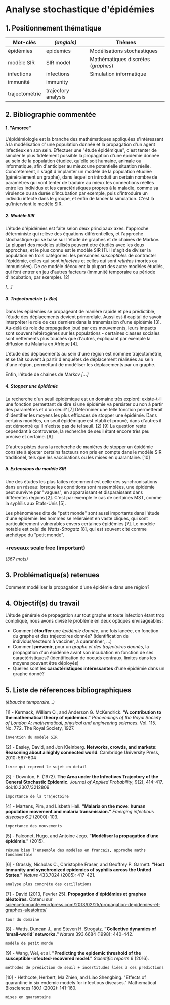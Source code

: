 # Analyse stochastique d'épidémies

## 1. Positionnement thématique
| Mot-clés       | *(anglais)*         | Thèmes                              |
| -------------- | ------------------- | ----------------------------------- |
| épidémies      | epidemics           | Modélisations stochastiques         |
| modèle SIR     | SIR model           | Mathématiques discrètes (*graphes*) |
| infections     | infections          | Simulation informatique             |
| immunité       | immunity            |                                     |
| trajectométrie | trajectory analysis |                                     |

## 2. Bibliographie commentée

#### 1. "Amorce"

L'épidémiologie est la branche des mathématiques appliquées s'intéressant à la modélisation d' une population donnée et la propagation d'un agent infectieux en son sein. Effectuer une "étude épidémique", c'est tenter de simuler le plus fidèlement possible la propagation d'une épidémie donnée au sein de la population étudiée, qu'elle soit humaine, animale ou informatique, afin d'anticiper au mieux une potentielle situation réelle. Concrètement, il s'agit d'implanter un modèle de la population étudiée (généralement un graphe), dans lequel on introduit un certain nombre de paramètres qui vont tenter de traduire au mieux les connections réelles entre les individus et les caractéristiques propres à la maladie, comme sa virulence ou sa durée d'incubation par exemple, puis d'introduire un individu infecté dans le groupe, et enfin de lancer la simulation. C'est là qu'intervient le modèle SIR.

##### 2. **Modèle SIR**

L'étude d'épidémies est faite selon deux principaux axes: l'approche déterministe qui relève des équations différentielles, et l'approche stochastique qui se base sur l'étude de graphes et de chaines de Markov. La plupart des modèles utilisés peuvent etre étudiés avec les deux approches, et le plus connu est le modèle SIR [1]. Il s'agit de diviser la population en trois catégories: les personnes *susceptibles* de contracter l'épidémie, celles qui sont *infectées* et celles qui sont *retirées* (mortes ou immunisées). De ce modèle découlent la plupart des autre modèles étudiés, qui font entrer en jeu d'autres facteurs (immunité temporaire ou période d'incubation, par exemple). [2]

*[...]*

##### 3. **Trajectométrie** (+ Bic)

Dans les épidémies se propageant de manière rapide et peu prédictible, l'étude des déplacements devient primordiale. Aussi est-il capital de savoir interpréter le role de ces derniers dans la transmission d'une épidémie [3]. Au-delà du role de propagation joué par ces mouvements, leurs impacts sont souvent hétérogènes sur les populations - certaines classes sociales sont nettements plus touchés que d'autres, expliquant par exemple la diffusion du Malaria en Afrique [4].

L'étude des déplacements au sein d'une région est nommée trajectométrie, et se fait souvent à partir d'enquêtes de déplacement réalisées au sein d'une région, permettant de modéliser les déplacements par un graphe.

Enfin, l'étude de chaines de Markov *[...]*

##### 4. **Stopper une épidémie**

La recherche d'un seuil épidémique est un domaine très exploré: existe-t-il une fonction permettant de dire si une épidémie va persister ou non à partir des paramètres et d'un seuil? [7] Déterminer une telle fonction permetterait d'identifier les moyens les plus efficaces de stopper une épidémie. Dans certains modèles, un seuil épidémique est établi et prouvé, dans d'autres il est démontré qu'il n'existe pas de tel seuil. [2] [9] La question reste cependant à controverse, la recherche de seuil étant encore très peu précise et certaine. [9]

D'autres pistes dans la recherche de manières de stopper un épidémie consiste à ajouter certains facteurs non pris en compte dans le modèle SIR traditionel, tels que les vaccinations ou les mises en quarantaine. [10]

##### 5. **Extensions du modèle SIR**

Une des études les plus faites récemment est celle des synchronisations dans un réseau: lorsque les conditions sont rassemblées, une épidémie peut survivre par "vagues", en apparaissant et disparaissant dans différentes régions [2]. C'est par exemple le cas de certaines MST, comme la syphilis aux Etats-Unis [5].

Les phénomènes dits de "petit monde" sont aussi importants dans l'étude d'une épidémie: les hommes se relieraient en vaste cliques, qui sont particulièrement vulnérables envers certaines épidémies [7]. Le modèle notable est celui de *Watts-Strogatz* [8], qui est souvent cité comme archétype du "petit monde".

### **+reseaux scale free** (important)

*(367 mots)*

## 3. Problématique(s) retenues

Comment modéliser la propagation d'une épidémie dans une région?

## 4. Objectif(s) du travail

L'étude générale de propagation sur tout graphe et toute infection étant trop compliqué, nous avons divisé le problème en deux optiques envisageables:

- Comment **étouffer** une *épidémie donnée*, une fois lancée, en fonction du graphe et des trajectoires donnés? (identification de individus/secteurs à vacciner, à quarantiner, ...)
- Comment **prévenir**, pour un *graphe et des trajectoires donnés*, la propagation d'un épidémie avant son incubation en fonction de ses caractéristiques? (identification de noeuds centraux, limites dans les moyens pouvant être déployés)
- Quelles sont les **caractéristiques intéressantes** d'une épidémie dans un graphe donné?

## 5. Liste de réferences bibliographiques
*(ébauche temporaire...)*

[1] -  Kermack, William O., and Anderson G. McKendrick. **"A contribution to the mathematical theory of epidemics."** *Proceedings of the Royal Society of London A: mathematical, physical and engineering sciences*. Vol. 115. No. 772. The Royal Society, 1927.

    invention du modele SIR

[2] -  Easley, David, and Jon Kleinberg. **Networks, crowds, and markets: Reasoning about a highly connected world**. Cambridge University Press, 2010: 567-604

    livre qui reprend le sujet en detail

[3] - Downton, F. (1972). **The Area under the Infectives Trajectory of the General Stochastic Epidemic**. *Journal of Applied Probability*, 9(2), 414-417. doi:10.2307/3212809

    importance de la trajectoire

[4] - Martens, Pim, and Lisbeth Hall. **"Malaria on the move: human population movement and malaria transmission."** *Emerging infectious diseases 6.2* (2000): 103.

    importance des mouvements

[5] - Falconet, Hugo, and Antoine Jego. **"Modéliser la propagation d’une épidémie."** (2015).

    résume bien l'ensemble des modèles en francais, approche maths fondamentale

[6] - Grassly, Nicholas C., Christophe Fraser, and Geoffrey P. Garnett. **"Host immunity and synchronized epidemics of syphilis across the United States."** *Nature* 433.7024 (2005): 417-421.

    analyse plus concrète des oscillations

[7] - David (2013, Fevrier 25). **Propagation d'épidémies et graphes aléatoires**. Obtenu sur [sciencetonnante.wordpress.com/2013/02/25/propagation-depidemies-et-graphes-aleatoires/](https://sciencetonnante.wordpress.com/2013/02/25/propagation-depidemies-et-graphes-aleatoires/)

    tour du domaine

[8] - Watts, Duncan J., and Steven H. Strogatz. **"Collective dynamics of ‘small-world’ networks."** *Nature* 393.6684 (1998): 440-442.

    modèle de petit monde

[9] - Wang, Wei, et al. **"Predicting the epidemic threshold of the susceptible-infected-recovered model."** *Scientific reports* 6 (2016).

    méthodes de prédiction de seuil + incertitudes liées à ces prédictions

[10] - Hethcote, Herbert, Ma Zhien, and Liao Shengbing. "Effects of quarantine in six endemic models for infectious diseases." Mathematical Biosciences 180.1 (2002): 141-160.

    mises en quarantaine
